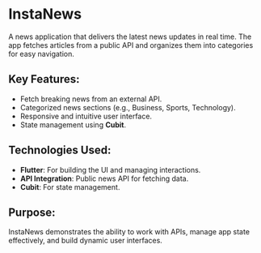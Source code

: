 # InstaNews  
A news application that delivers the latest news updates in real time. The app fetches articles from a public API and organizes them into categories for easy navigation.  

## Key Features:  
- Fetch breaking news from an external API.  
- Categorized news sections (e.g., Business, Sports, Technology).  
- Responsive and intuitive user interface.  
- State management using **Cubit**.  

## Technologies Used:  
- **Flutter**: For building the UI and managing interactions.  
- **API Integration**: Public news API for fetching data.  
- **Cubit**: For state management.  

## Purpose:  
InstaNews demonstrates the ability to work with APIs, manage app state effectively, and build dynamic user interfaces.

